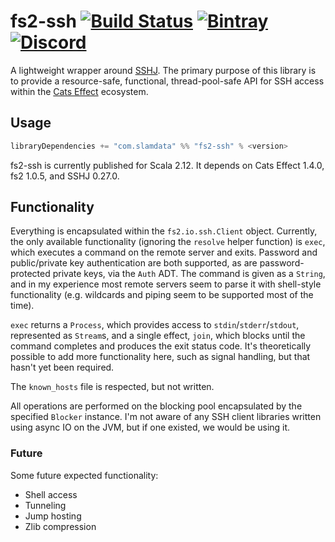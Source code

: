 # fs2-ssh [![Build Status](https://travis-ci.com/slamdata/fs2-ssh.svg?branch=master)](https://travis-ci.com/slamdata/fs2-ssh) [![Bintray](https://img.shields.io/bintray/v/slamdata-inc/maven-public/fs2-ssh.svg)](https://bintray.com/slamdata-inc/maven-public/fs2-ssh) [![Discord](https://img.shields.io/discord/373302030460125185.svg?logo=discord)](https://discord.gg/QNjwCg6)

A lightweight wrapper around [SSHJ](https://github.com/hierynomus/sshj). The primary purpose of this library is to provide a resource-safe, functional, thread-pool-safe API for SSH access within the [Cats Effect](https://github.com/typelevel/cats-effect) ecosystem.

## Usage

```sbt
libraryDependencies += "com.slamdata" %% "fs2-ssh" % <version>
```

fs2-ssh is currently published for Scala 2.12. It depends on Cats Effect 1.4.0, fs2 1.0.5, and SSHJ 0.27.0.

## Functionality

Everything is encapsulated within the `fs2.io.ssh.Client` object. Currently, the only available functionality (ignoring the `resolve` helper function) is `exec`, which executes a command on the remote server and exits. Password and public/private key authentication are both supported, as are password-protected private keys, via the `Auth` ADT. The command is given as a `String`, and in my experience most remote servers seem to parse it with shell-style functionality (e.g. wildcards and piping seem to be supported most of the time).

`exec` returns a `Process`, which provides access to `stdin`/`stderr`/`stdout`, represented as `Stream`s, and a single effect, `join`, which blocks until the command completes and produces the exit status code. It's theoretically possible to add more functionality here, such as signal handling, but that hasn't yet been required.

The `known_hosts` file is respected, but not written.

All operations are performed on the blocking pool encapsulated by the specified `Blocker` instance. I'm not aware of any SSH client libraries written using async IO on the JVM, but if one existed, we would be using it.

### Future

Some future expected functionality:

- Shell access
- Tunneling
- Jump hosting
- Zlib compression
